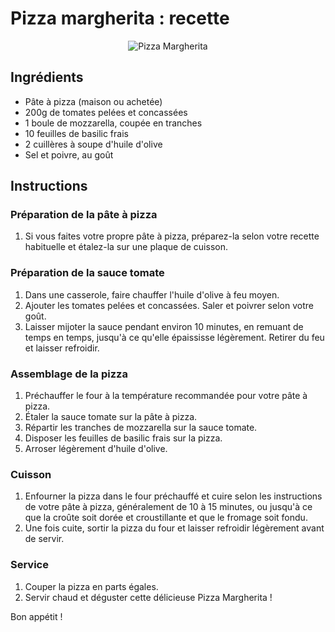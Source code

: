 # Pizza margherita : recette

<p align="center">
  <img src="https://img.cuisineaz.com/660x660/2013/12/20/i18445-margherite.jpeg" alt="Pizza Margherita">
</p>

## Ingrédients

- Pâte à pizza (maison ou achetée)
- 200g de tomates pelées et concassées
- 1 boule de mozzarella, coupée en tranches
- 10 feuilles de basilic frais
- 2 cuillères à soupe d'huile d'olive
- Sel et poivre, au goût

## Instructions

### Préparation de la pâte à pizza

1. Si vous faites votre propre pâte à pizza, préparez-la selon votre recette habituelle et étalez-la sur une plaque de cuisson.

### Préparation de la sauce tomate

1. Dans une casserole, faire chauffer l'huile d'olive à feu moyen.
2. Ajouter les tomates pelées et concassées. Saler et poivrer selon votre goût.
3. Laisser mijoter la sauce pendant environ 10 minutes, en remuant de temps en temps, jusqu'à ce qu'elle épaississe légèrement. Retirer du feu et laisser refroidir.

### Assemblage de la pizza

1. Préchauffer le four à la température recommandée pour votre pâte à pizza.
2. Étaler la sauce tomate sur la pâte à pizza.
3. Répartir les tranches de mozzarella sur la sauce tomate.
4. Disposer les feuilles de basilic frais sur la pizza.
5. Arroser légèrement d'huile d'olive.

### Cuisson

1. Enfourner la pizza dans le four préchauffé et cuire selon les instructions de votre pâte à pizza, généralement de 10 à 15 minutes, ou jusqu'à ce que la croûte soit dorée et croustillante et que le fromage soit fondu.
2. Une fois cuite, sortir la pizza du four et laisser refroidir légèrement avant de servir.

### Service

1. Couper la pizza en parts égales.
2. Servir chaud et déguster cette délicieuse Pizza Margherita !

Bon appétit !
